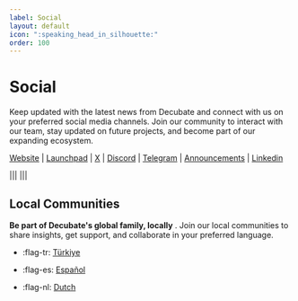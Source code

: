 ```yaml
---
label: Social
layout: default
icon: ":speaking_head_in_silhouette:"
order: 100
---
```


# Social

Keep updated with the latest news from Decubate and connect with us on your preferred social media channels. Join our community to interact with our team, stay updated on future projects, and become part of our expanding ecosystem.

[Website](https://www.decubate.com/) | [Launchpad](https://platform.decubate.com/) | [X](https://twitter.com/decubate) | [Discord](https://discord.gg/X3wmNcwW) | [Telegram](https://t.me/decubate) | [Announcements](https://t.me/Decubateann) | [Linkedin](https://www.linkedin.com/company/decubate)

|||
|||

## Local Communities

**Be part of Decubate's global family, locally** . Join our local communities to share insights, get support, and collaborate in your preferred language.

-   :flag-tr: [Türkiye](https://t.me/decubateturkiye/)

-   :flag-es: [Español](https://t.me/DecubateEspanol/)

-   :flag-nl: [Dutch](https://t.me/DecubateDutch/)
